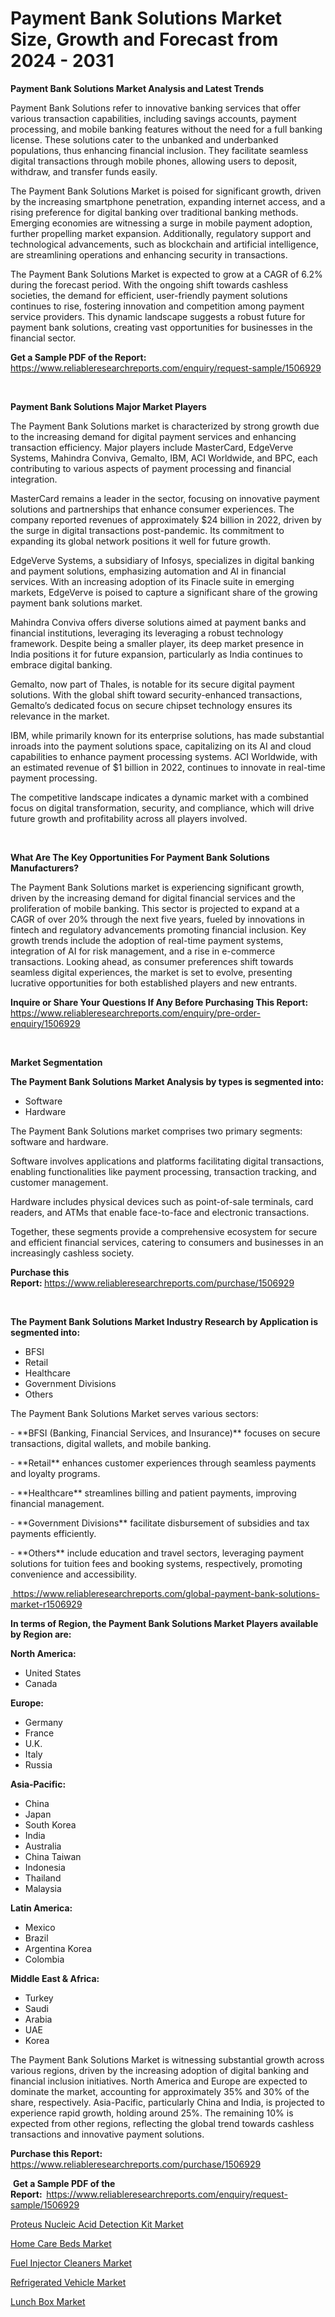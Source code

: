 <p><h1>Payment Bank Solutions Market Size, Growth and Forecast from 2024 - 2031</h1></p><p><strong>Payment Bank Solutions Market Analysis and Latest Trends</strong></p>
<p><p>Payment Bank Solutions refer to innovative banking services that offer various transaction capabilities, including savings accounts, payment processing, and mobile banking features without the need for a full banking license. These solutions cater to the unbanked and underbanked populations, thus enhancing financial inclusion. They facilitate seamless digital transactions through mobile phones, allowing users to deposit, withdraw, and transfer funds easily.</p><p>The Payment Bank Solutions Market is poised for significant growth, driven by the increasing smartphone penetration, expanding internet access, and a rising preference for digital banking over traditional banking methods. Emerging economies are witnessing a surge in mobile payment adoption, further propelling market expansion. Additionally, regulatory support and technological advancements, such as blockchain and artificial intelligence, are streamlining operations and enhancing security in transactions.</p><p>The Payment Bank Solutions Market is expected to grow at a CAGR of 6.2% during the forecast period. With the ongoing shift towards cashless societies, the demand for efficient, user-friendly payment solutions continues to rise, fostering innovation and competition among payment service providers. This dynamic landscape suggests a robust future for payment bank solutions, creating vast opportunities for businesses in the financial sector.</p></p>
<p><strong>Get a Sample PDF of the Report:&nbsp;</strong> <a href="https://www.reliableresearchreports.com/enquiry/request-sample/1506929">https://www.reliableresearchreports.com/enquiry/request-sample/1506929</a></p>
<p>&nbsp;</p>
<p><strong>Payment Bank Solutions Major Market Players</strong></p>
<p><p>The Payment Bank Solutions market is characterized by strong growth due to the increasing demand for digital payment services and enhancing transaction efficiency. Major players include MasterCard, EdgeVerve Systems, Mahindra Conviva, Gemalto, IBM, ACI Worldwide, and BPC, each contributing to various aspects of payment processing and financial integration.</p><p>MasterCard remains a leader in the sector, focusing on innovative payment solutions and partnerships that enhance consumer experiences. The company reported revenues of approximately $24 billion in 2022, driven by the surge in digital transactions post-pandemic. Its commitment to expanding its global network positions it well for future growth.</p><p>EdgeVerve Systems, a subsidiary of Infosys, specializes in digital banking and payment solutions, emphasizing automation and AI in financial services. With an increasing adoption of its Finacle suite in emerging markets, EdgeVerve is poised to capture a significant share of the growing payment bank solutions market.</p><p>Mahindra Conviva offers diverse solutions aimed at payment banks and financial institutions, leveraging its leveraging a robust technology framework. Despite being a smaller player, its deep market presence in India positions it for future expansion, particularly as India continues to embrace digital banking.</p><p>Gemalto, now part of Thales, is notable for its secure digital payment solutions. With the global shift toward security-enhanced transactions, Gemalto’s dedicated focus on secure chipset technology ensures its relevance in the market.</p><p>IBM, while primarily known for its enterprise solutions, has made substantial inroads into the payment solutions space, capitalizing on its AI and cloud capabilities to enhance payment processing systems. ACI Worldwide, with an estimated revenue of $1 billion in 2022, continues to innovate in real-time payment processing.</p><p>The competitive landscape indicates a dynamic market with a combined focus on digital transformation, security, and compliance, which will drive future growth and profitability across all players involved.</p></p>
<p>&nbsp;</p>
<p><strong>What Are The Key Opportunities For Payment Bank Solutions Manufacturers?</strong></p>
<p><p>The Payment Bank Solutions market is experiencing significant growth, driven by the increasing demand for digital financial services and the proliferation of mobile banking. This sector is projected to expand at a CAGR of over 20% through the next five years, fueled by innovations in fintech and regulatory advancements promoting financial inclusion. Key growth trends include the adoption of real-time payment systems, integration of AI for risk management, and a rise in e-commerce transactions. Looking ahead, as consumer preferences shift towards seamless digital experiences, the market is set to evolve, presenting lucrative opportunities for both established players and new entrants.</p></p>
<p><strong>Inquire or Share Your Questions If Any Before Purchasing This Report:</strong> <a href="https://www.reliableresearchreports.com/enquiry/pre-order-enquiry/1506929">https://www.reliableresearchreports.com/enquiry/pre-order-enquiry/1506929</a></p>
<p>&nbsp;</p>
<p><strong>Market Segmentation</strong></p>
<p><strong>The Payment Bank Solutions Market Analysis by types is segmented into:</strong></p>
<p><ul><li>Software</li><li>Hardware</li></ul></p>
<p><p>The Payment Bank Solutions market comprises two primary segments: software and hardware. </p><p>Software involves applications and platforms facilitating digital transactions, enabling functionalities like payment processing, transaction tracking, and customer management. </p><p>Hardware includes physical devices such as point-of-sale terminals, card readers, and ATMs that enable face-to-face and electronic transactions. </p><p>Together, these segments provide a comprehensive ecosystem for secure and efficient financial services, catering to consumers and businesses in an increasingly cashless society.</p></p>
<p><strong>Purchase this Report:&nbsp;</strong><a href="https://www.reliableresearchreports.com/purchase/1506929">https://www.reliableresearchreports.com/purchase/1506929</a></p>
<p>&nbsp;</p>
<p><strong>The Payment Bank Solutions Market Industry Research by Application is segmented into:</strong></p>
<p><ul><li>BFSI</li><li>Retail</li><li>Healthcare</li><li>Government Divisions</li><li>Others</li></ul></p>
<p><p>The Payment Bank Solutions Market serves various sectors: </p><p>- **BFSI (Banking, Financial Services, and Insurance)** focuses on secure transactions, digital wallets, and mobile banking. </p><p>- **Retail** enhances customer experiences through seamless payments and loyalty programs. </p><p>- **Healthcare** streamlines billing and patient payments, improving financial management. </p><p>- **Government Divisions** facilitate disbursement of subsidies and tax payments efficiently. </p><p>- **Others** include education and travel sectors, leveraging payment solutions for tuition fees and booking systems, respectively, promoting convenience and accessibility.</p></p>
<p><a href="https://www.reliableresearchreports.com/global-payment-bank-solutions-market-r1506929">&nbsp;https://www.reliableresearchreports.com/global-payment-bank-solutions-market-r1506929</a></p>
<p><strong>In terms of Region, the Payment Bank Solutions Market Players available by Region are:</strong></p>
<p>
    <p> <strong> North America: </strong>
        <ul>
            <li>United States</li>
            <li>Canada</li>
        </ul>
        </p> 
    <p> <strong> Europe: </strong>
        <ul>
            <li>Germany</li>
            <li>France</li>
            <li>U.K.</li>
            <li>Italy</li>
            <li>Russia</li>
        </ul>
        </p> 
    <p> <strong> Asia-Pacific: </strong>
        <ul>
            <li>China</li>
            <li>Japan</li>
            <li>South Korea</li>
            <li>India</li>
            <li>Australia</li>
            <li>China Taiwan</li>
            <li>Indonesia</li>
            <li>Thailand</li>
            <li>Malaysia</li>
        </ul>
        </p> 
    <p> <strong> Latin America: </strong>
        <ul>
            <li>Mexico</li>
            <li>Brazil</li>
            <li>Argentina Korea</li>
            <li>Colombia</li>
        </ul>
        </p> 
    <p> <strong> Middle East & Africa: </strong>
        <ul>
            <li>Turkey</li>
            <li>Saudi</li>
            <li>Arabia</li>
            <li>UAE</li>
            <li>Korea</li>
        </ul>
    </p>
    </p>
<p><p>The Payment Bank Solutions Market is witnessing substantial growth across various regions, driven by the increasing adoption of digital banking and financial inclusion initiatives. North America and Europe are expected to dominate the market, accounting for approximately 35% and 30% of the share, respectively. Asia-Pacific, particularly China and India, is projected to experience rapid growth, holding around 25%. The remaining 10% is expected from other regions, reflecting the global trend towards cashless transactions and innovative payment solutions.</p></p>
<p><strong>Purchase this Report: </strong><a href="https://www.reliableresearchreports.com/purchase/1506929">https://www.reliableresearchreports.com/purchase/1506929</a></p>
<p>&nbsp;<strong>Get a Sample PDF of the Report:&nbsp;&nbsp;</strong><a href="https://www.reliableresearchreports.com/enquiry/request-sample/1506929">https://www.reliableresearchreports.com/enquiry/request-sample/1506929</a></p>
<p><strong></strong></p>
<p><p><a href="https://medium.com/@flynnsmart2022/proteus-nucleic-acid-detection-kit-market-research-report-includes-analysis-on-market-size-share-2e1cca44a271">Proteus Nucleic Acid Detection Kit Market</a></p><p><a href="https://issuu.com/reportprime-2/docs/home-care-beds-market-size-2030.ppt_0e5bc81a174f56">Home Care Beds Market</a></p><p><a href="https://medium.com/@milagrosavery66/fuel-injector-cleaners-market-overview-global-market-trends-and-future-prospects-from-2024-to-2031-ec350e35aed1">Fuel Injector Cleaners Market</a></p><p><a href="https://www.linkedin.com/pulse/refrigerated-vehicle-market-global-regional-analysis-focus-bpame?trackingId=N%2BsFsSt3RxGHzp8DXNeWDg%3D%3D">Refrigerated Vehicle Market</a></p><p><a href="https://issuu.com/reportprime-2/docs/lunch-box-market-size-2030.pptx_3334c559c75c30">Lunch Box Market</a></p></p>